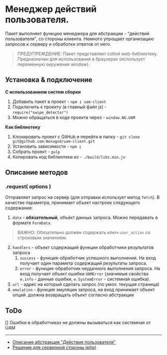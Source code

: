 # Менеджер действий пользователя.
Пакет выполняет функцию менеджера для абстракции - "действий пользователя", со стороны клиента. Немного упрощает 
организацию запросов к серверу и обработки ответов от него.

> ПРЕДУПРЕЖДЕНИЕ: Пакет представляет собой web-библиотеку. Предназначен для использования в браузерах (использует 
> переменную окружения window). 

## Установка & подключение
**С использованием систем сборки**
1. Добавить пакет в проект - ```npm i uam-client```
2. Подключить к проекту (в главный файл js) - ```require("swipe_detector")```
3. Можно обращаться в коде проекта через - ```window.NG.UAM```

**Как библиотеку**
1. Клонировать проект с GitHub и перейти в папку - ```git clone git@github.com:Nonagod/uam-client.git```
2. Установить зависимости - ```npm i```
3. Собрать проект - ```gulp```
4. Копировать код библиотеки из - ```./build/libs.min.js```

## Описание методов

### .request( options ) 
Отправляет запрос на сервер (для отправки использует метод ```fetch```). В качестве параметра, принимает объект 
настроек следующего содержания:
1. ```data``` - **обязательный**, объект данных запроса. Можно передавать в формате ```FormData```.
> ВАЖНО: Обязательно должен содержать ключ `user_action` со строковым значением.
2. ```handlers``` - объект содержащий функции обработчики результатов запроса
   1. ```success``` - функция-обработчик успешного выполнения. На вход получает один параметр содержащий результаты 
      запроса.
   2. ```error``` - функция-обработчик неудачного выполнения запроса. На вход получает объект ошибки ```UAMError``` 
      (значимые свойства `e.info` - данные ошибки, `e.SystemError` - системная ошибка).
3. ```url``` - адрес на который сделать запрос (по умол. текущая страница)
4. ```emulation``` - функция эмуляции запроса, на вход принимает объект опций. должна возвращать объект согласно 
   абстракции

## ToDo

[] Ошибки в обработчиках не должны вызываться как системная от UAM
___
- [Описание абстракция "Действия пользователя"](#)
- [Решение для серверной стороны (php)](#)
